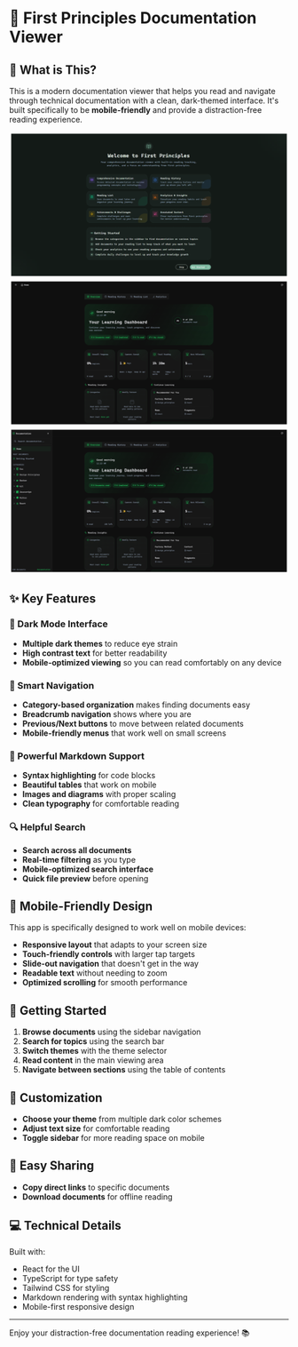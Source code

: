 # 📱 First Principles Documentation Viewer

## 📖 What is This?

This is a modern documentation viewer that helps you read and navigate through technical documentation with a clean, dark-themed interface. It's built specifically to be **mobile-friendly** and provide a distraction-free reading experience.


![Onbaord](./images/onboard.png)
![Overview](./images/overview.png)
![Topics](./images/topics.png)

## ✨ Key Features

### 🌙 Dark Mode Interface

* **Multiple dark themes** to reduce eye strain
* **High contrast text** for better readability
* **Mobile-optimized viewing** so you can read comfortably on any device

### 📂 Smart Navigation

* **Category-based organization** makes finding documents easy
* **Breadcrumb navigation** shows where you are
* **Previous/Next buttons** to move between related documents
* **Mobile-friendly menus** that work well on small screens

### 📝 Powerful Markdown Support

* **Syntax highlighting** for code blocks
* **Beautiful tables** that work on mobile
* **Images and diagrams** with proper scaling
* **Clean typography** for comfortable reading

### 🔍 Helpful Search

* **Search across all documents**
* **Real-time filtering** as you type
* **Mobile-optimized search interface**
* **Quick file preview** before opening

## 📱 Mobile-Friendly Design

This app is specifically designed to work well on mobile devices:

* **Responsive layout** that adapts to your screen size
* **Touch-friendly controls** with larger tap targets
* **Slide-out navigation** that doesn't get in the way
* **Readable text** without needing to zoom
* **Optimized scrolling** for smooth performance

## 🚀 Getting Started

1. **Browse documents** using the sidebar navigation
2. **Search for topics** using the search bar
3. **Switch themes** with the theme selector
4. **Read content** in the main viewing area
5. **Navigate between sections** using the table of contents

## 🎨 Customization

* **Choose your theme** from multiple dark color schemes
* **Adjust text size** for comfortable reading
* **Toggle sidebar** for more reading space on mobile

## 🔄 Easy Sharing

* **Copy direct links** to specific documents
* **Download documents** for offline reading

## 💻 Technical Details

Built with:

* React for the UI
* TypeScript for type safety
* Tailwind CSS for styling
* Markdown rendering with syntax highlighting
* Mobile-first responsive design

---

Enjoy your distraction-free documentation reading experience! 📚
